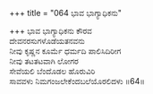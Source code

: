 +++
title = "064 ಭಾವ ಭಾಗ್ಯಾಧಿಕನು"

+++
ಭಾವ ಭಾಗ್ಯಾಧಿಕನು ಕೌರವ  
ದೇವನರಸುಗಳೊಡೆಯತನವನು  
ನೀವು ಕೃಷ್ಣನ ಕೂರ್ಮೆ ಧರ್ಮದಿ ಪಾಲಿಸಿದಿರೀಗ  
ನೀವು ತಟತಟವಾಗಿ ಲೋಗರ  
ಸೇವೆಯಲಿ ಬೆಂದೊಡಲ ಹೊರುವಿರಿ  
ಸಾವವಳು ನಿಮಗಂಜಲೇಕೆಂದಬಲೆಯೊರಲಿದಳು      ॥64॥
